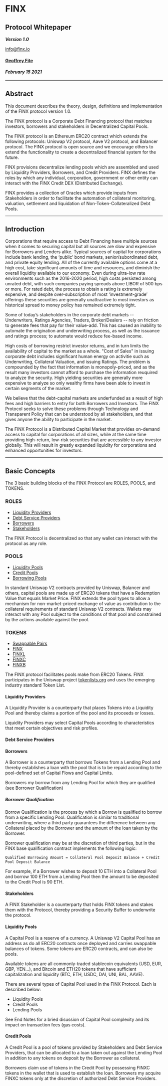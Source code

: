 # FINX

## Protocol Whitepaper

***Version 1.0***

[info@finx.io](mailto:info@finx.io)

#### [Geoffrey Fite](mailto:geoff@fiteanalytics.com)

#### *February 15 2021*

---

## Abstract

This document describes the theory, design, definitions and implementation of the FINX protocol version 1.0.

The FINX protocol is a Corporate Debt Financing protocol that matches investors, borrowers and stakeholders in
Decentralized Capital Pools.

The FINX protocol is an Ethereum ERC20 contract which extends the following protocols: Uniswap V2 protocol, Aave V2 protocol, and Balancer protocol. The FINX protocol is open source and we encourage others to extend the functionality to create a decentralized financial system for the future.

FINX provisions decentralize lending pools which are assembled and used by Liquidity Providers, Borrowers, and Credit Providers. FINX defines the roles by which any individual, corporation, government or other entity can interact with the FINX Credit DEX (Distributed Exchange).

FINX provides a collection of Oracles which provide inputs from Stakeholders in order to facilitate the automation of collateral monitoring, valuation, settlement and liquidation of Non-Token-Collateralized Debt Pools.

---

## Introduction

Corporations that require access to Debt Financing have multiple sources when it comes to securing capital but all sources are slow and expensive for Borrowers and Lenders alike. Typical sources of capital for corporations include bank lending, the ‘public’ bond markets, senior/subordinated debt, and private equity lending. All of the currently available options come at a high cost, take significant amounts of time and resources, and diminish the overall liquidity available to our economy. Even during ultra-low rate environments such as the 2016-2020 period, high costs persisted among unrated debt, with such companies paying spreads above LIBOR of 500 bps or more. For rated debt, the process to obtain a rating is extremely expensive, and despite over-subscription of most ‘investment-grade’ offerings these securities are generally unattractive to most investors as historical spread to money policy has remained extremely tight.

Some of today’s stakeholders in the corporate debt markets -- Underwriters, Ratings Agencies, Traders, Broker/Dealers -- rely on friction to generate fees that pay for their value-add. This has caused an inability to automate the origination and underwriting process, as well as the issuance and ratings process; to automate would reduce fee-based income.

High costs of borrowing restrict investor returns, and in turn limits the availability of capital to the market as a whole. "Cost of Sales" in issuing corporate debt includes significant human energy on activitie such as Underwriting, Collateral Valuation, and issuing Ratings. The problem is compounded by the fact that information is monopoly-priced, and as the result many investors cannot afford to purchase the information reuquired to analyze the security. High yielding securities are generally more expensive to analyze so only wealthy firms have been able to invest in certain segments of the market.

We believe that the debt-capital markets are underfunded as a result of high fees and high barriers to entry for both Borrowers and Investors. The FINX Protocol seeks to solve these problems through Technology and Transparent Policy that can be understood by all stakeholders, and that gives anyone the ability to participate in the market.

The FINX Protocol is a Distributed Capital Market that provides on-demand access to capital for corporations of all sizes, while at the same time providing high-return, low-risk securities that are accessible to any investor globally. This will result in greatly expanded liquidity for corporations and enhanced opportunities for investors.

---

## Basic Concepts

The 3 basic building blocks of the FINX Protocol are ROLES, POOLS, and TOKENS.

### ROLES
- [Liquidity Providers](#liquidity-providers)
- [Debt Service Providers](#debt-service-providers)
- [Borrowers](#borrowers)
- [Stakeholders](#finx-stakeholders)

The FINX Protocol is decentralized so that any wallet can interact with the protocol as any role.

### POOLS
- [Liquidity Pools](#liquidity-pools)
- [Credit Pools](#credit-pools)
- [Borrowing Pools](#borrowing-pools)

In standard Uniswap V2 contracts provided by Uniswap, Balancer and others, capital pools are made up of ERC20 tokens that have a Redemption Value that equals Market Price. FINX extends the pool types to allow a mechanism for non-market-priced exchange of value as contribution to the collateral requirements of standard Uniswap V2 contracts. Wallets may interact with any Pool subject to the conditions of that pool and constrained by the actions available against the pool.

### TOKENS
- [Swappable Pairs](#swappable-pairs)
- [FINX](#token-finx)
- [FINXL](#token-finxl)
- [FINXC](#token-finxc)
- [FINXB](#token-finxb)

The FINX protocol facilitates pools make from ERC20 Tokens. FINX participates in the Uniswap project [tokenlists.org](https://tokenlists.org) and uses the emerging industry standard Token List.

#### Liquidity Providers

A Liquidity Provider is a counterparty that places Tokens into a Liquidity Pool and thereby claims a portion of the
pool and its proceeds or losses.

Liquidity Providers may select Capital Pools according to characteristics that meet certain objectives and risk
profiles.

#### Debt Service Providers

#### Borrowers

A Borrower is a counterparty that borrows Tokens from a Lending Pool and thereby establishes a loan with the
pool that is to be repaid according to the pool-defined set of Capital Flows and Capital Limits.

Borrowers my borrow from any Lending Pool for which they are qualified (see Borrower Qualification)

##### Borrower Qualification

Borrow Qualification is the process by which a Borrow is qualified to borrow from a specific Lending Pool. Qualification
is similar to traditional underwriting, where a third party guarantees the difference between any Collateral placed by
the Borrower and the amount of the loan taken by the Borrower.

Borrower qualification may be at the discretion of third parties, but in the FINX base qualification contract implements
the following logic:

`Qualified Borrowing Amount = Collateral Pool Deposit Balance + Credit Pool Deposit Balance`

For example, if a Borrower wishes to deposit 10 ETH into a Collateral Pool and borrow 100 ETH from a Lending Pool then
the amount to be deposited to the Credit Pool is 90 ETH.

#### Stakeholders

A FINX Stakeholder is a counterparty that holds FINX tokens and stakes them with the Protocol, thereby providing a
Security Buffer to underwrite the protocol.

#### Liquidity Pools

A Capital Pool is a reserve of a currency. A Uniswap V2 Capital Pool has an address as do all ERC20 contracts once deployed and carries swappable balances of tokens. Some tokens are ERC20 contracts, and can also be pools.

Available tokens are all commonly-traded stablecoin equivalents (USD, EUR, GBP, YEN…), and Bitcoin and ETH20 tokens
that have sufficient capitalization and liquidity (BTC, ETH, USDC, DAI, UNI, BAL, AAVE).

There are several types of Capital Pool used in the FINX Protocol. Each is described below:
- Liquidity Pools
- Credit Pools
- Lending Pools

See End Notes for a bried disussion of Capital Pool complexity and its impact on transaction fees (gas costs).

#### Credit Pools

A Credit Pool is a pool of tokens provided by Stakeholders and Debt Service Providers, that can be allocated to a loan
taken out against the Lending Pool in addition to any tokens on deposit by the Borrower as collateral.

Borrowers claim use of tokens in the Credit Pool by possessing FINXC tokens in the wallet that is used to establish the
loan. Borrowers my acquire FINXC tokens only at the discretion of authorized Debt Service Providers.

